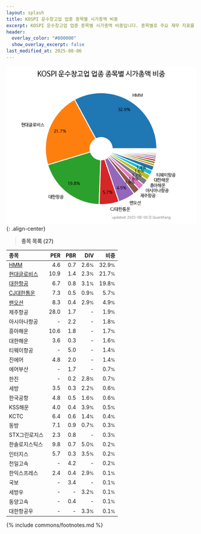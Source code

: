 ```yaml
---
layout: splash
title: KOSPI 운수창고업 업종 종목별 시가총액 비중
excerpt: KOSPI 운수창고업 업종 종목별 시가총액 비중입니다. 종목별로 주요 재무 지표를 함께 표시합니다.
header:
  overlay_color: "#800000"
  show_overlay_excerpt: false
last_modified_at: 2025-08-06
---
```



![KOSPI 운수창고업 업종 종목별 시가총액 비중](/stats/sector/images/kospi_업종_운수창고업_종목.png){: .align-center}


> **종목 목록 (27)**<a id="list"></a>

| **종목** | **PER** | **PBR** | **DIV** | **비중** |
| :------- | ------: | ------: | ------: | -------: |
| [HMM](/011200/) | 4.6 | 0.7 | 2.6<small>%</small> | 32.9<small>%</small> |
| [현대글로비스](/086280/) | 10.9 | 1.4 | 2.3<small>%</small> | 21.7<small>%</small> |
| [대한항공](/003490/) | 6.7 | 0.8 | 3.1<small>%</small> | 19.8<small>%</small> |
| [CJ대한통운](/000120/) | 7.3 | 0.5 | 0.9<small>%</small> | 5.7<small>%</small> |
| [팬오션](/028670/) | 8.3 | 0.4 | 2.9<small>%</small> | 4.9<small>%</small> |
| 제주항공 | 28.0 | 1.7 | - | 1.9<small>%</small> |
| 아시아나항공 | - | 2.2 | - | 1.8<small>%</small> |
| 흥아해운 | 10.6 | 1.8 | - | 1.7<small>%</small> |
| 대한해운 | 3.6 | 0.3 | - | 1.6<small>%</small> |
| 티웨이항공 | - | 5.0 | - | 1.4<small>%</small> |
| 진에어 | 4.8 | 2.0 | - | 1.4<small>%</small> |
| 에어부산 | - | 1.7 | - | 0.7<small>%</small> |
| 한진 | - | 0.2 | 2.8<small>%</small> | 0.7<small>%</small> |
| 세방 | 3.5 | 0.3 | 2.2<small>%</small> | 0.6<small>%</small> |
| 한국공항 | 4.8 | 0.5 | 1.6<small>%</small> | 0.6<small>%</small> |
| KSS해운 | 4.0 | 0.4 | 3.9<small>%</small> | 0.5<small>%</small> |
| KCTC | 6.4 | 0.6 | 1.4<small>%</small> | 0.4<small>%</small> |
| 동방 | 7.1 | 0.9 | 0.7<small>%</small> | 0.3<small>%</small> |
| STX그린로지스 | 2.3 | 0.8 | - | 0.3<small>%</small> |
| 한솔로지스틱스 | 9.8 | 0.7 | 5.0<small>%</small> | 0.2<small>%</small> |
| 인터지스 | 5.7 | 0.3 | 3.5<small>%</small> | 0.2<small>%</small> |
| 천일고속 | - | 4.2 | - | 0.2<small>%</small> |
| 한익스프레스 | 2.4 | 0.4 | 2.9<small>%</small> | 0.1<small>%</small> |
| 국보 | - | 3.4 | - | 0.1<small>%</small> |
| 세방우 | - | - | 3.2<small>%</small> | 0.1<small>%</small> |
| 동양고속 | - | 0.4 | - | 0.1<small>%</small> |
| 대한항공우 | - | - | 3.3<small>%</small> | 0.1<small>%</small> |

{% include commons/footnotes.md %}